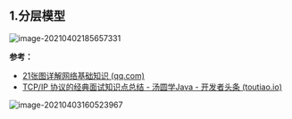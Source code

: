 ##  1.分层模型

![image-20210402185657331](https://gitee.com/fadeaway_dai/picgo_images/raw/master/img/image-20210402185657331.png)

**参考：**

- [21张图详解网络基础知识 (qq.com)](https://mp.weixin.qq.com/s?__biz=MzAwODc2ODgzMw==&mid=2247504418&idx=1&sn=387386d5cecd01cfa393489649c67a84&chksm=9b6b4e0cac1cc71adc2c27da2fda45ffd9a53ebc9136d126764e8daaebb661fb4ad5269cee9e&&xtrack=1&scene=90&subscene=93&sessionid=1617013518&clicktime=1617013819&enterid=1617013819#rd)
- [TCP/IP 协议的经典面试知识点总结 - 汤圆学Java - 开发者头条 (toutiao.io)](https://toutiao.io/posts/7y8t1lw)

![image-20210403160523967](https://gitee.com/fadeaway_dai/picgo_images/raw/master/img/image-20210403160523967.png)